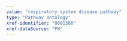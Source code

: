 ```yaml
---
value: "respiratory system disease pathway"
type: "Pathway Ontology"
xref-identifier: "0001308"
xref-dataSource: "PW"
---
```

